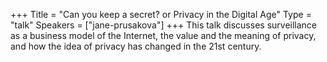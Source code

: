 +++
Title = "Can you keep a secret? or Privacy in the Digital Age"
Type = "talk"
Speakers = ["jane-prusakova"]
+++
This talk discusses surveillance as a business model of the Internet, the value and the meaning of privacy, and how the idea of privacy has changed in the 21st century.